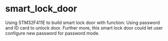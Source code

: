 # smart_lock_door
Using STM32F411E to build smart lock door with function: Using password and ID card to unlock door. Further more, this smart lock door could let user configure new password for password mode. 
